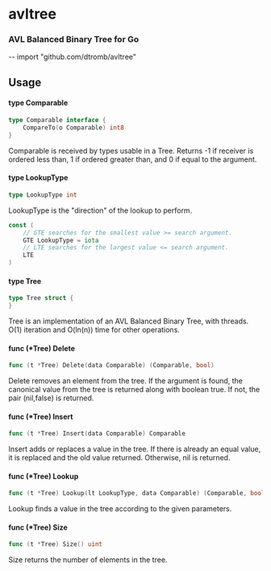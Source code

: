 # avltree

### AVL Balanced Binary Tree for Go

--
    import "github.com/dtromb/avltree"


## Usage

#### type Comparable

```go
type Comparable interface {
	CompareTo(o Comparable) int8
}
```

Comparable is received by types usable in a Tree. Returns -1 if receiver is
ordered less than, 1 if ordered greater than, and 0 if equal to the argument.

#### type LookupType

```go
type LookupType int
```

LookupType is the "direction" of the lookup to perform.

```go
const (
	// GTE searches for the smallest value >= search argument.
	GTE LookupType = iota
	// LTE searches for the largest value <= search argument.
	LTE
)
```

#### type Tree

```go
type Tree struct {
}
```

Tree is an implementation of an AVL Balanced Binary Tree, with threads. O(1)
iteration and O(ln(n)) time for other operations.

#### func (*Tree) Delete

```go
func (t *Tree) Delete(data Comparable) (Comparable, bool)
```
Delete removes an element from the tree. If the argument is found, the canonical
value from the tree is returned along with boolean true. If not, the pair
(nil,false) is returned.

#### func (*Tree) Insert

```go
func (t *Tree) Insert(data Comparable) Comparable
```
Insert adds or replaces a value in the tree. If there is already an equal value,
it is replaced and the old value returned. Otherwise, nil is returned.

#### func (*Tree) Lookup

```go
func (t *Tree) Lookup(lt LookupType, data Comparable) (Comparable, bool)
```
Lookup finds a value in the tree according to the given parameters.

#### func (*Tree) Size

```go
func (t *Tree) Size() uint
```
Size returns the number of elements in the tree.
